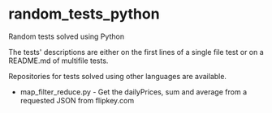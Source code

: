 # random_tests_python
Random tests solved using Python

The tests' descriptions are either on the first lines of a single file test or on a README.md of multifile tests.

Repositories for tests solved using other languages are available.

* map_filter_reduce.py - Get the dailyPrices, sum and average from a requested JSON from flipkey.com

